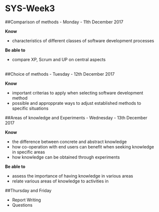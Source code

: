 # SYS-Week3

##Comparison of methods - Monday - 11th December 2017

**Know**
- characteristics of different classes of software development processes

**Be able to**
- compare XP, Scrum and UP on central aspects
<br>
##Choice of methods - Tuesday - 12th December 2017

**Know**
- important criterias to apply when selecting software development method
- possible and appropprate ways to adjust established methods to specific situations


##Areas of knowledge and Experiments - Wednesday - 13th December 2017

**Know**
- the difference between concrete and abstract knowledge
- how co-operation with end users can benefit when seeking knowledge in specific areas
- how knowledge can be obtained through experiments

**Be able to**
- assess the importance of having knowledge in various areas
- relate various areas of knowledge to activities in 



##Thursday and Friday 
* Report Writing
* Questions
